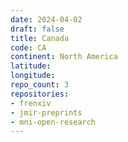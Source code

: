 ```yaml
---
date: 2024-04-02
draft: false
title: Canada
code: CA
continent: North America
latitude:
longitude:
repo_count: 3
repositories:
- frenxiv
- jmir-preprints
- mni-open-research
---
```



